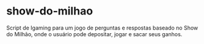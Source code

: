 # show-do-milhao
Script de Igaming para um jogo de perguntas e respostas baseado no Show do Milhão, onde o usuário pode depositar, jogar e sacar seus ganhos.
